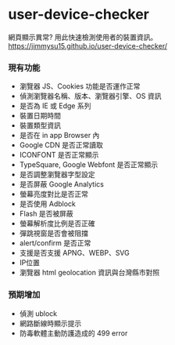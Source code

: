 # user-device-checker
網頁顯示異常? 用此快速檢測使用者的裝置資訊。  
https://jimmysu15.github.io/user-device-checker/

### 現有功能
- 瀏覽器 JS、Cookies 功能是否運作正常  
- 偵測瀏覽器名稱、版本、瀏覽器引擎、OS 資訊  
- 是否為 IE 或 Edge 系列  
- 裝置日期時間  
- 裝置類型資訊  
- 是否在 in app Browser 內   
- Google CDN 是否正常讀取  
- ICONFONT 是否正常顯示
- TypeSquare, Google Webfont 是否正常顯示
- 是否調整瀏覽器字型設定   
- 是否屏蔽 Google Analytics   
- 螢幕亮度對比是否正常  
- 是否使用 Adblock
- Flash 是否被屏蔽   
- 螢幕解析度比例是否正確   
- 彈跳視窗是否會被阻擋    
- alert/confirm 是否正常   
- 支援是否支援 APNG、WEBP、SVG
- IP位置
- 瀏覽器 html geolocation 資訊與台灣縣市對照

### 預期增加
- 偵測 ublock
- 網路斷線時顯示提示
- 防毒軟體主動防護造成的 499 error 
